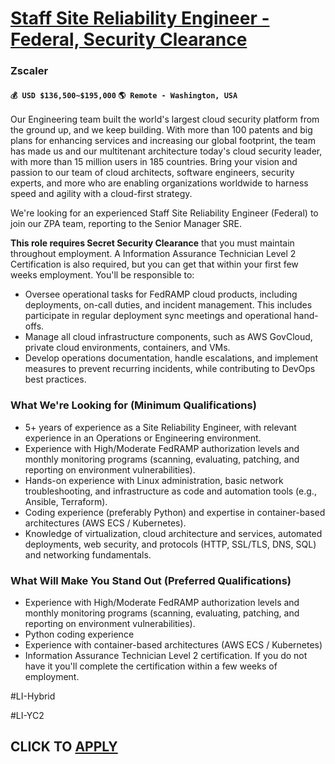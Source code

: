 # [Staff Site Reliability Engineer - Federal, Security Clearance](https://www.remotewlb.com/apply/staff-site-reliability-engineer-federal-security-clearance)  
### Zscaler  
#### `💰 USD $136,500~$195,000` `🌎 Remote - Washington, USA`  

Our Engineering team built the world's largest cloud security platform from the ground up, and we keep building. With more than 100 patents and big plans for enhancing services and increasing our global footprint, the team has made us and our multitenant architecture today's cloud security leader, with more than 15 million users in 185 countries. Bring your vision and passion to our team of cloud architects, software engineers, security experts, and more who are enabling organizations worldwide to harness speed and agility with a cloud-first strategy.

We're looking for an experienced Staff Site Reliability Engineer (Federal) to join our ZPA team, reporting to the Senior Manager SRE.

**This role requires Secret Security Clearance** that you must maintain throughout employment. A Information Assurance Technician Level 2 Certification is also required, but you can get that within your first few weeks employment. You'll be responsible to:

  * Oversee operational tasks for FedRAMP cloud products, including deployments, on-call duties, and incident management. This includes participate in regular deployment sync meetings and operational hand-offs.
  * Manage all cloud infrastructure components, such as AWS GovCloud, private cloud environments, containers, and VMs.
  * Develop operations documentation, handle escalations, and implement measures to prevent recurring incidents, while contributing to DevOps best practices.

### What We're Looking for (Minimum Qualifications)

  * 5+ years of experience as a Site Reliability Engineer, with relevant experience in an Operations or Engineering environment.
  * Experience with High/Moderate FedRAMP authorization levels and monthly monitoring programs (scanning, evaluating, patching, and reporting on environment vulnerabilities).
  * Hands-on experience with Linux administration, basic network troubleshooting, and infrastructure as code and automation tools (e.g., Ansible, Terraform).
  * Coding experience (preferably Python) and expertise in container-based architectures (AWS ECS / Kubernetes).
  * Knowledge of virtualization, cloud architecture and services, automated deployments, web security, and protocols (HTTP, SSL/TLS, DNS, SQL) and networking fundamentals.

### What Will Make You Stand Out (Preferred Qualifications)

  * Experience with High/Moderate FedRAMP authorization levels and monthly monitoring programs (scanning, evaluating, patching, and reporting on environment vulnerabilities).
  * Python coding experience
  * Experience with container-based architectures (AWS ECS / Kubernetes)
  * Information Assurance Technician Level 2 certification. If you do not have it you'll complete the certification within a few weeks of employment.

#LI-Hybrid

#LI-YC2

  
## CLICK TO [APPLY](https://www.remotewlb.com/apply/staff-site-reliability-engineer-federal-security-clearance)


